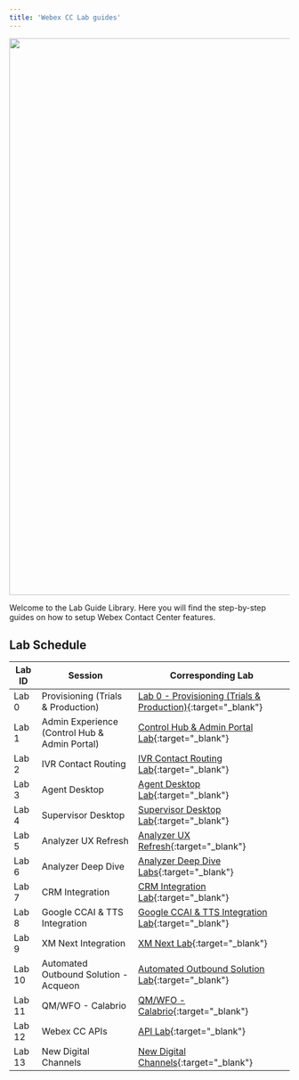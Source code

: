 ```yaml
---
title: 'Webex CC Lab guides'
---
```

<script>

window.onload=function(){window.location ="https://webexcc.github.io/"}

</script>

<img align="middle" src="../images/12_51_47.jpg" width="1000" />


Welcome to the Lab Guide Library. Here you will find the step-by-step guides on how to setup Webex Contact Center features.



## Lab Schedule

| Lab ID     | Session                                | Corresponding Lab                                                                                      
| ---------- | -------------------------------------- | --------------------------------------------------------------------------------------------- 
| Lab 0 | Provisioning (Trials & Production)	  | [Lab 0 - Provisioning (Trials & Production)](CH.md){:target="\_blank"}                               
| Lab 1 | Admin Experience (Control Hub & Admin Portal)	  | [Control Hub & Admin Portal Lab](CH.md){:target="\_blank"}                               
| Lab 2 | IVR Contact Routing         | [IVR Contact Routing Lab](IVR.md){:target="\_blank"}                                      
| Lab 3 | Agent Desktop               | [Agent Desktop Lab](AgentSupervisor.md){:target="\_blank"}
| Lab 4 | Supervisor Desktop               | [Supervisor Desktop Lab](AgentSupervisor.md){:target="\_blank"}
| Lab 5 | Analyzer UX Refresh               | [Analyzer UX Refresh](AgentSupervisor.md){:target="\_blank"}
| Lab 6 | Analyzer Deep Dive        | [Analyzer Deep Dive Labs](Analyzer.md){:target="\_blank"}                  
| Lab 7 | CRM Integration                | [CRM Integration Lab](CRM.md){:target="\_blank"}  
| Lab 8 | Google CCAI & TTS Integration                | [Google CCAI & TTS Integration Lab](CCAI.md){:target="\_blank"} 
| Lab 9 | XM Next Integration               | [XM Next Lab](WxM.md){:target="\_blank"}  
| Lab 10 | Automated Outbound Solution - Acqueon               | [Automated Outbound Solution Lab](WxM.md){:target="\_blank"}  
| Lab 11 | QM/WFO - Calabrio               | [QM/WFO - Calabrio](WxM.md){:target="\_blank"}  
| Lab 12 | Webex CC APIs                        | [API Lab](APIs.md){:target="\_blank"} 
| Lab 13 | New Digital Channels               | [New Digital Channels](WxM.md){:target="\_blank"}  
